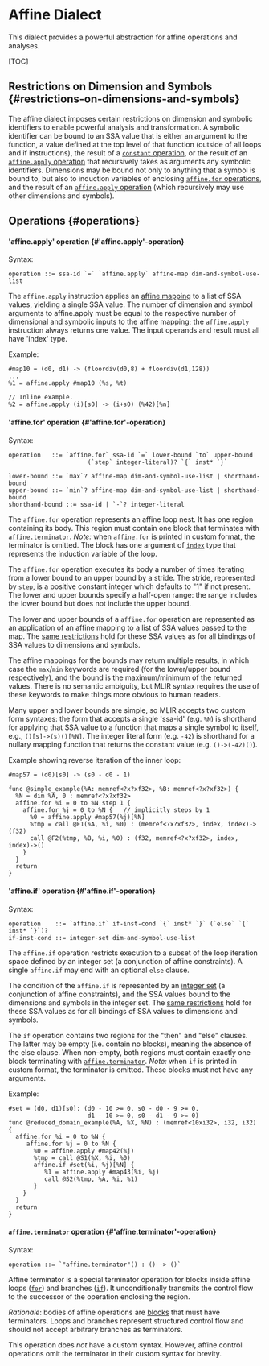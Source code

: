 # Affine Dialect

This dialect provides a powerful abstraction for affine operations and analyses.

[TOC]

## Restrictions on Dimension and Symbols {#restrictions-on-dimensions-and-symbols}

The affine dialect imposes certain restrictions on dimension and symbolic
identifiers to enable powerful analysis and transformation. A symbolic
identifier can be bound to an SSA value that is either an argument to the
function, a value defined at the top level of that function (outside of all
loops and if instructions), the result of a
[`constant` operation](../LangRef.md#'constant'-operation), or the result of an
[`affine.apply` operation](#'affine.apply'-operation) that recursively takes as
arguments any symbolic identifiers. Dimensions may be bound not only to anything
that a symbol is bound to, but also to induction variables of enclosing
[`affine.for` operations](#'affine.for'-operation), and the result of an
[`affine.apply` operation](#'affine.apply'-operation) (which recursively may use
other dimensions and symbols).

## Operations {#operations}

#### 'affine.apply' operation {#'affine.apply'-operation}

Syntax:

``` {.ebnf}
operation ::= ssa-id `=` `affine.apply` affine-map dim-and-symbol-use-list
```

The `affine.apply` instruction applies an
[affine mapping](../LangRef.md#affine-expressions) to a list of SSA values,
yielding a single SSA value. The number of dimension and symbol arguments to
affine.apply must be equal to the respective number of dimensional and symbolic
inputs to the affine mapping; the `affine.apply` instruction always returns one
value. The input operands and result must all have 'index' type.

Example:

```mlir {.mlir}
#map10 = (d0, d1) -> (floordiv(d0,8) + floordiv(d1,128))
...
%1 = affine.apply #map10 (%s, %t)

// Inline example.
%2 = affine.apply (i)[s0] -> (i+s0) (%42)[%n]
```

#### 'affine.for' operation {#'affine.for'-operation}

Syntax:

``` {.ebnf}
operation   ::= `affine.for` ssa-id `=` lower-bound `to` upper-bound
                      (`step` integer-literal)? `{` inst* `}`

lower-bound ::= `max`? affine-map dim-and-symbol-use-list | shorthand-bound
upper-bound ::= `min`? affine-map dim-and-symbol-use-list | shorthand-bound
shorthand-bound ::= ssa-id | `-`? integer-literal
```

The `affine.for` operation represents an affine loop nest. It has one region
containing its body. This region must contain one block that terminates with
[`affine.terminator`](#'affine.terminator"-operation). *Note:* when `affine.for`
is printed in custom format, the terminator is omitted. The block has one
argument of [`index`](../LangRef.md#index-type) type that represents the induction
variable of the loop.

The `affine.for` operation executes its body a number of times iterating from a
lower bound to an upper bound by a stride. The stride, represented by `step`, is
a positive constant integer which defaults to "1" if not present. The lower and
upper bounds specify a half-open range: the range includes the lower bound but
does not include the upper bound.

The lower and upper bounds of a `affine.for` operation are represented as an
application of an affine mapping to a list of SSA values passed to the map. The
[same restrictions](#restrictions-on-dimensions-and-symbols) hold for these SSA
values as for all bindings of SSA values to dimensions and symbols.

The affine mappings for the bounds may return multiple results, in which case
the `max`/`min` keywords are required (for the lower/upper bound respectively),
and the bound is the maximum/minimum of the returned values. There is no
semantic ambiguity, but MLIR syntax requires the use of these keywords to make
things more obvious to human readers.

Many upper and lower bounds are simple, so MLIR accepts two custom form
syntaxes: the form that accepts a single 'ssa-id' (e.g. `%N`) is shorthand for
applying that SSA value to a function that maps a single symbol to itself, e.g.,
`()[s]->(s)()[%N]`. The integer literal form (e.g. `-42`) is shorthand for a
nullary mapping function that returns the constant value (e.g. `()->(-42)()`).

Example showing reverse iteration of the inner loop:

```mlir {.mlir}
#map57 = (d0)[s0] -> (s0 - d0 - 1)

func @simple_example(%A: memref<?x?xf32>, %B: memref<?x?xf32>) {
  %N = dim %A, 0 : memref<?x?xf32>
  affine.for %i = 0 to %N step 1 {
    affine.for %j = 0 to %N {   // implicitly steps by 1
      %0 = affine.apply #map57(%j)[%N]
      %tmp = call @F1(%A, %i, %0) : (memref<?x?xf32>, index, index)->(f32)
      call @F2(%tmp, %B, %i, %0) : (f32, memref<?x?xf32>, index, index)->()
    }
  }
  return
}
```

#### 'affine.if' operation {#'affine.if'-operation}

Syntax:

``` {.ebnf}
operation    ::= `affine.if` if-inst-cond `{` inst* `}` (`else` `{` inst* `}`)?
if-inst-cond ::= integer-set dim-and-symbol-use-list
```

The `affine.if` operation restricts execution to a subset of the loop iteration
space defined by an integer set (a conjunction of affine constraints). A single
`affine.if` may end with an optional `else` clause.

The condition of the `affine.if` is represented by an
[integer set](../LangRef.md#integer-sets) (a conjunction of affine constraints),
and the SSA values bound to the dimensions and symbols in the integer set. The
[same restrictions](#restrictions-on-dimensions-and-symbols) hold for these SSA
values as for all bindings of SSA values to dimensions and symbols.

The `if` operation contains two regions for the "then" and "else" clauses. The
latter may be empty (i.e. contain no blocks), meaning the absence of the else
clause. When non-empty, both regions must contain exactly one block terminating
with [`affine.terminator`](#'affine.terminator'-operation). *Note:* when `if` is
printed in custom format, the terminator is omitted. These blocks must not have
any arguments.

Example:

```mlir {.mlir}
#set = (d0, d1)[s0]: (d0 - 10 >= 0, s0 - d0 - 9 >= 0,
                      d1 - 10 >= 0, s0 - d1 - 9 >= 0)
func @reduced_domain_example(%A, %X, %N) : (memref<10xi32>, i32, i32) {
  affine.for %i = 0 to %N {
     affine.for %j = 0 to %N {
       %0 = affine.apply #map42(%j)
       %tmp = call @S1(%X, %i, %0)
       affine.if #set(%i, %j)[%N] {
          %1 = affine.apply #map43(%i, %j)
          call @S2(%tmp, %A, %i, %1)
       }
    }
  }
  return
}
```

#### `affine.terminator` operation {#'affine.terminator'-operation}

Syntax:

``` {.ebnf}
operation ::= `"affine.terminator"() : () -> ()`
```

Affine terminator is a special terminator operation for blocks inside affine
loops ([`for`](#'for'-operation)) and branches ([`if`](#'if'-operation)). It
unconditionally transmits the control flow to the successor of the operation
enclosing the region.

*Rationale*: bodies of affine operations are [blocks](../LangRef.md#block) that
must have terminators. Loops and branches represent structured control flow and
should not accept arbitrary branches as terminators.

This operation does _not_ have a custom syntax. However, affine control
operations omit the terminator in their custom syntax for brevity.
